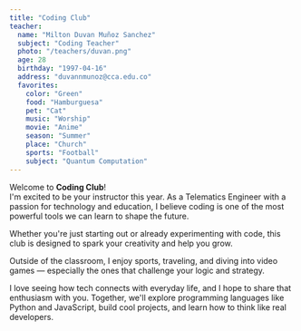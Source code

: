 ```yaml
---
title: "Coding Club"
teacher:
  name: "Milton Duvan Muñoz Sanchez"
  subject: "Coding Teacher"
  photo: "/teachers/duvan.png"
  age: 28
  birthday: "1997-04-16"
  address: "duvannmunoz@cca.edu.co"
  favorites:
    color: "Green"
    food: "Hamburguesa"
    pet: "Cat"
    music: "Worship"
    movie: "Anime"
    season: "Summer"
    place: "Church"
    sports: "Football"
    subject: "Quantum Computation"
---
```


Welcome to **Coding Club**!  
I'm excited to be your instructor this year. As a Telematics Engineer with a passion for technology and education, I believe coding is one of the most powerful tools we can learn to shape the future.

Whether you're just starting out or already experimenting with code, this club is designed to spark your creativity and help you grow.

Outside of the classroom, I enjoy sports, traveling, and diving into video games — especially the ones that challenge your logic and strategy.

I love seeing how tech connects with everyday life, and I hope to share that enthusiasm with you. Together, we'll explore programming languages like Python and JavaScript, build cool projects, and learn how to think like real developers.
